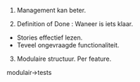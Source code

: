 1. Management kan beter.
  
2. Definition of Done : Waneer is iets klaar.
  - Stories effectief lezen.
  - Teveel ongevraagde functionaliteit.

3. Modulaire structuur. Per feature.

modulair->tests
